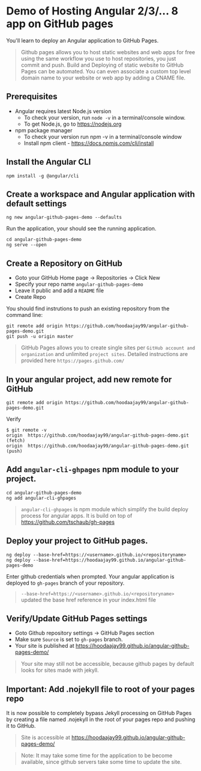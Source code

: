 # Demo of Hosting Angular 2/3/... 8 app on GitHub pages

You'll learn to deploy an Angular application to GitHub Pages.

> Github pages allows you to host static websites and web apps for free using the same workflow you use to host repositories, you just commit and push. Build and Deploying of static website to GitHub Pages can be automated. You can even associate a custom top level domain name to your website or web app by adding a CNAME file.


## Prerequisites
- Angular requires latest Node.js version
  - To check your version, run `node -v` in a terminal/console window.
  - To get Node.js, go to https://nodejs.org
- npm package manager
  - To check your version run npm -v in a terminal/console window
  - Install npm client - https://docs.npmjs.com/cli/install
  
## Install the Angular CLI

```shell
npm install -g @angular/cli
```

## Create a workspace and Angular application with default settings

```
ng new angular-github-pages-demo --defaults
```

Run the application, your should see the running application.

```
cd angular-github-pages-demo
ng serve --open
```


## Create a Repository on GitHub

- Goto your GitHub Home page -> Repositories -> Click New
- Specify your repo name `angular-github-pages-demo`
- Leave it public and add a `README` file
- Create Repo

You should find instrutions to push an existing repository from the command line:

```
git remote add origin https://github.com/hoodaajay99/angular-github-pages-demo.git
git push -u origin master
```
> GitHub Pages allows you to create single sites per `GitHub account and organization` and unlimited `project sites`. Detailed instructions are provided here `https://pages.github.com/` 

## In your angular project, add new remote for GitHub

```
git remote add origin https://github.com/hoodaajay99/angular-github-pages-demo.git
```

Verify

```
$ git remote -v
origin	https://github.com/hoodaajay99/angular-github-pages-demo.git (fetch)
origin	https://github.com/hoodaajay99/angular-github-pages-demo.git (push)
```

## Add `angular-cli-ghpages` npm module to your project. 

```
cd angular-github-pages-demo
ng add angular-cli-ghpages
```

> `angular-cli-ghpages` is npm module which simplify the build deploy process for angular apps. It is build on top of https://github.com/tschaub/gh-pages

## Deploy your project to GitHub pages.

```
ng deploy --base-href=https://<username>.github.io/<repositoryname>
ng deploy --base-href=https://hoodaajay99.github.io/angular-github-pages-demo
```

Enter github credentials when prompted.
Your angular application is deployed to `gh-pages` branch of your repository.

> `--base-href=https://<username>.github.io/<repositoryname>` updated the base href reference in your index.html file

## Verify/Update GitHub Pages settings

- Goto Github repository settings -> GitHub Pages section
- Make sure `Source` is set to `gh-pages` branch. 
- Your site is published at https://hoodaajay99.github.io/angular-github-pages-demo/

> Your site may still not be accessible, because github pages by default looks for sites made with jekyll.


## **Important:** Add .nojekyll file to root of your pages repo

It is now possible to completely bypass Jekyll processing on GitHub Pages by creating a file named .nojekyll in the root of your pages repo and pushing it to GitHub.

> Site is accessible at https://hoodaajay99.github.io/angular-github-pages-demo/

> Note: It may take some time for the application to be become available, since github servers take some time to update the site.



